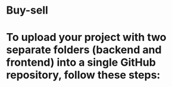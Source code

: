 # Buy-sell

# To upload your project with two separate folders (backend and frontend) into a single GitHub repository, follow these steps:
